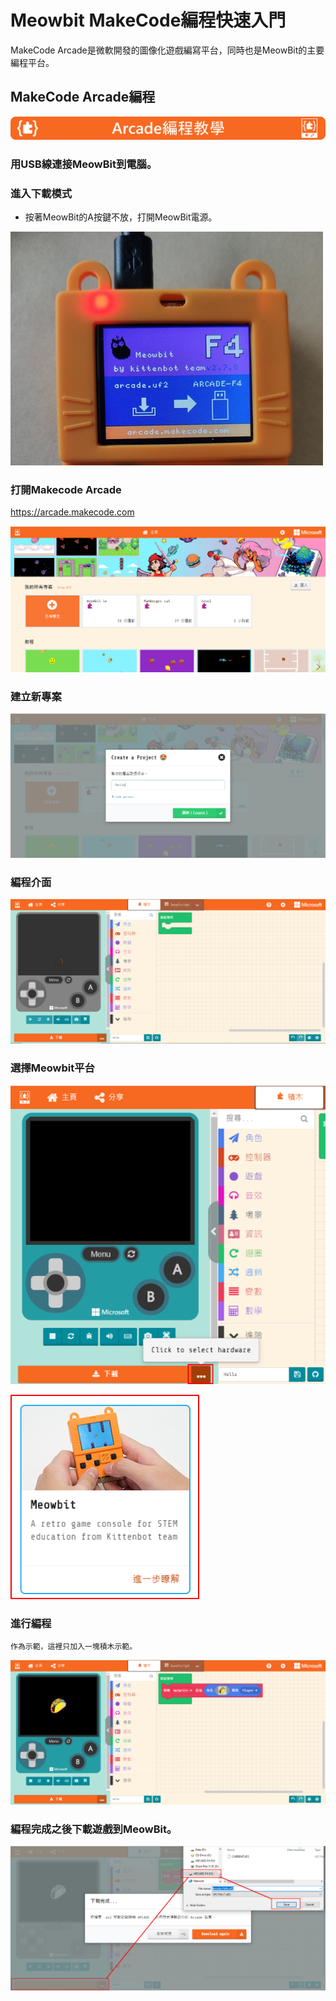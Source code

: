 # Meowbit MakeCode編程快速入門

MakeCode Arcade是微軟開發的圖像化遊戲編寫平台，同時也是MeowBit的主要編程平台。

## MakeCode Arcade編程

![](./images/acbanner.png)

### 用USB線連接MeowBit到電腦。

### 進入下載模式

- 按著MeowBit的A按鍵不放，打開MeowBit電源。

![](./images/kb1.jpg)

### 打開Makecode Arcade

<https://arcade.makecode.com>

![](./images/arcade1.png)

### 建立新專案

![](./images/arcade2.png)

### 編程介面

![](./images/arcade3.png)

### 選擇Meowbit平台

![](./images/arcade4.png)

![](./images/arcade5.png)

### 進行編程

    作為示範，這裡只加入一塊積木示範。

![](./images/arcade7.png)

### 編程完成之後下載遊戲到MeowBit。

![](./images/arcade6.png)

